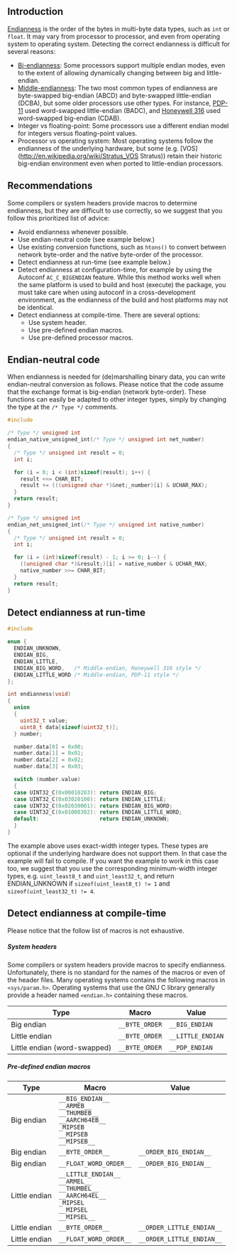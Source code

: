 ## Introduction ##

[Endianness](http://en.wikipedia.org/wiki/Endianness) is the order of the bytes in multi-byte data types, such as `int` or `float`. It may vary from processor to processor, and even from operating system to operating system. Detecting the correct endianness is difficult for several reasons:

* [Bi-endianness](http://en.wikipedia.org/wiki/Endianness#Bi-endian_hardware): Some processors support multiple endian modes, even to the extent of allowing dynamically changing between big and little-endian.
* [Middle-endianness](http://en.wikipedia.org/wiki/Endianness#Middle-endian): The two most common types of endianness are byte-swapped big-endian (ABCD) and byte-swapped little-endian (DCBA), but some older processors use other types. For instance, [PDP-11](http://en.wikipedia.org/wiki/PDP-11) used word-swapped little-endian (BADC), and [Honeywell 316](http://en.wikipedia.org/wiki/Honeywell_316) used word-swapped big-endian (CDAB).
* Integer vs floating-point: Some processors use a different endian model for integers versus floating-point values.
* Processor vs operating system: Most operating systems follow the endianness of the underlying hardware, but some (e.g. [VOS](http://en.wikipedia.org/wiki/Stratus_VOS Stratus)) retain their historic big-endian environment even when ported to little-endian processors.

## Recommendations ##

Some compilers or system headers provide macros to determine endianness, but they are difficult to use correctly, so we suggest that you follow this prioritized list of advice:

* Avoid endianness whenever possible.
* Use endian-neutral code (see example below.)
* Use existing conversion functions, such as `htons()` to convert between network byte-order and the native byte-order of the processor.
* Detect endianness at run-time (see example below.)
* Detect endianness at configuration-time, for example by using the Autoconf `AC_C_BIGENDIAN` feature. While this method works well when the same platform is used to build and host (execute) the package, you must take care when using autoconf in a cross-development environment, as the endianness of the build and host platforms may not be identical.
* Detect endianness at compile-time. There are several options:
    * Use system header.
    * Use pre-defined endian macros.
    * Use pre-defined processor macros.

## Endian-neutral code ##

When endianness is needed for (de)marshalling binary data, you can write endian-neutral conversion as follows. Please notice that the code assume that the exchange format is big-endian (network byte-order). These functions can easily be adapted to other integer types, simply by changing the type at the `/* Type */` comments.

```c
#include

/* Type */ unsigned int
endian_native_unsigned_int(/* Type */ unsigned int net_number)
{
  /* Type */ unsigned int result = 0;
  int i;

  for (i = 0; i < (int)sizeof(result); i++) {
    result <<= CHAR_BIT;
    result += (((unsigned char *)&net;_number)[i] & UCHAR_MAX);
  }
  return result;
}

/* Type */ unsigned int
endian_net_unsigned_int(/* Type */ unsigned int native_number)
{
  /* Type */ unsigned int result = 0;
  int i;

  for (i = (int)sizeof(result) - 1; i >= 0; i--) {
    ((unsigned char *)&result;)[i] = native_number & UCHAR_MAX;
    native_number >>= CHAR_BIT;
  }
  return result;
}
```

## Detect endianness at run-time ##

```c
#include

enum {
  ENDIAN_UNKNOWN,
  ENDIAN_BIG,
  ENDIAN_LITTLE,
  ENDIAN_BIG_WORD,   /* Middle-endian, Honeywell 316 style */
  ENDIAN_LITTLE_WORD /* Middle-endian, PDP-11 style */
};

int endianness(void)
{
  union
  {
    uint32_t value;
    uint8_t data[sizeof(uint32_t)];
  } number;

  number.data[0] = 0x00;
  number.data[1] = 0x01;
  number.data[2] = 0x02;
  number.data[3] = 0x03;

  switch (number.value)
  {
  case UINT32_C(0x00010203): return ENDIAN_BIG;
  case UINT32_C(0x03020100): return ENDIAN_LITTLE;
  case UINT32_C(0x02030001): return ENDIAN_BIG_WORD;
  case UINT32_C(0x01000302): return ENDIAN_LITTLE_WORD;
  default:                   return ENDIAN_UNKNOWN;
  }
}
```

The example above uses exact-width integer types. These types are optional if the underlying hardware does not support them. In that case the example will fail to compile. If you want the example to work in this case too, we suggest that you use the corresponding minimum-width integer types, e.g. `uint_least8_t` and `uint_least32_t`, and return ENDIAN_UNKNOWN if `sizeof(uint_least8_t) != 1` and `sizeof(uint_least32_t) != 4`.

## Detect endianness at compile-time ##

Please notice that the follow list of macros is not exhaustive.

##### System headers #####

Some compilers or system headers provide macros to specify endianness. Unfortunately, there is no standard for the names of the macros or even of the header files. Many operating systems contains the following macros in `<sys/param.h>`. Operating systems that use the GNU C library generally provide a header named `<endian.h>` containing these macros.

Type|Macro|Value
---|---|---
Big endian|`__BYTE_ORDER`|`__BIG_ENDIAN`
Little endian|`__BYTE_ORDER`|`__LITTLE_ENDIAN`
Little endian (word-swapped)|`__BYTE_ORDER`|`__PDP_ENDIAN`

##### Pre-defined endian macros #####

Type|Macro|Value
---|---|---
Big endian|`__BIG_ENDIAN__`<br>`__ARMEB__`<br>`__THUMBEB__`<br>`__AARCH64EB__`<br>`_MIPSEB`<br>`__MIPSEB`<br>`__MIPSEB__`|
Big endian|`__BYTE_ORDER__`|`__ORDER_BIG_ENDIAN__`
Big endian|`__FLOAT_WORD_ORDER__`|`__ORDER_BIG_ENDIAN__`
Little endian|`__LITTLE_ENDIAN__`<br>`__ARMEL__`<br>`__THUMBEL__`<br>`__AARCH64EL__`<br>`_MIPSEL`<br>`__MIPSEL`<br>`__MIPSEL__`|
Little endian|`__BYTE_ORDER__`|`__ORDER_LITTLE_ENDIAN__`
Little endian|`__FLOAT_WORD_ORDER__`|`__ORDER_LITTLE_ENDIAN__`

